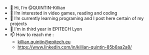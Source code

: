 - 👋 Hi, I’m @QUINTIN-Killian
- 👀 I’m interested in video games, reading and coding
- 🌱 I’m currently learning programing and I post here certain of my projects
- 🏢 I'm in third year in EPITECH Lyon
- 📫 How to reach me :
    - killian.quintin@epitech.eu
    - https://www.linkedin.com/in/killian-quintin-85b6aa2a8/

<!---
QUINTIN-Killian/QUINTIN-Killian is a ✨ special ✨ repository because its `README.md` (this file) appears on your GitHub profile.
You can click the Preview link to take a look at your changes.
--->
